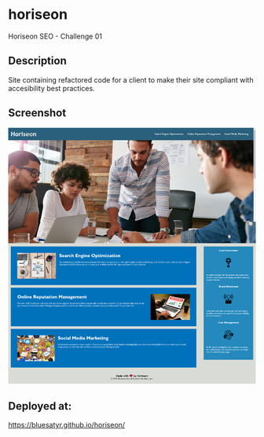 # horiseon
Horiseon SEO - Challenge 01

## Description

Site containing refactored code for a client to make their site compliant with accesibility best practices.

## Screenshot

![Final site](/assets/images/screenshot.png?raw=true "Horiseon SEO")

## Deployed at:

https://bluesatyr.github.io/horiseon/




